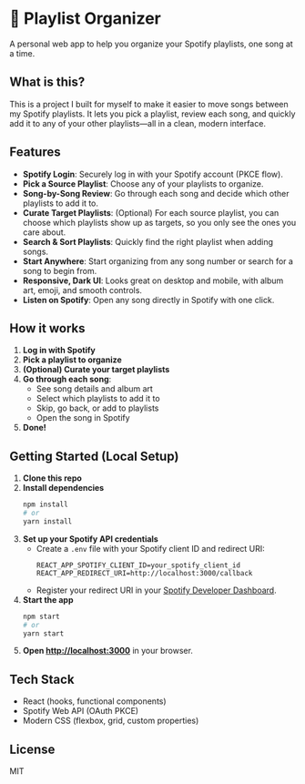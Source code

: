 # 🎵 Playlist Organizer

A personal web app to help you organize your Spotify playlists, one song at a time.

## What is this?

This is a project I built for myself to make it easier to move songs between my Spotify playlists. It lets you pick a playlist, review each song, and quickly add it to any of your other playlists—all in a clean, modern interface.

## Features

- **Spotify Login**: Securely log in with your Spotify account (PKCE flow).
- **Pick a Source Playlist**: Choose any of your playlists to organize.
- **Song-by-Song Review**: Go through each song and decide which other playlists to add it to.
- **Curate Target Playlists**: (Optional) For each source playlist, you can choose which playlists show up as targets, so you only see the ones you care about.
- **Search & Sort Playlists**: Quickly find the right playlist when adding songs.
- **Start Anywhere**: Start organizing from any song number or search for a song to begin from.
- **Responsive, Dark UI**: Looks great on desktop and mobile, with album art, emoji, and smooth controls.
- **Listen on Spotify**: Open any song directly in Spotify with one click.

## How it works

1. **Log in with Spotify**
2. **Pick a playlist to organize**
3. **(Optional) Curate your target playlists**
4. **Go through each song**:
    - See song details and album art
    - Select which playlists to add it to
    - Skip, go back, or add to playlists
    - Open the song in Spotify
5. **Done!**

## Getting Started (Local Setup)

1. **Clone this repo**
2. **Install dependencies**
   ```bash
   npm install
   # or
   yarn install
   ```
3. **Set up your Spotify API credentials**
   - Create a `.env` file with your Spotify client ID and redirect URI:
     ```env
     REACT_APP_SPOTIFY_CLIENT_ID=your_spotify_client_id
     REACT_APP_REDIRECT_URI=http://localhost:3000/callback
     ```
   - Register your redirect URI in your [Spotify Developer Dashboard](https://developer.spotify.com/dashboard/applications).
4. **Start the app**
   ```bash
   npm start
   # or
   yarn start
   ```
5. **Open [http://localhost:3000](http://localhost:3000)** in your browser.

## Tech Stack
- React (hooks, functional components)
- Spotify Web API (OAuth PKCE)
- Modern CSS (flexbox, grid, custom properties)

## License
MIT
